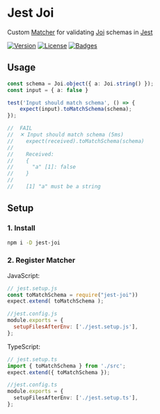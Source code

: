 # Jest Joi

Custom [Matcher](https://jestjs.io/docs/using-matchers) for validating [Joi](https://joi.dev) schemas in [Jest](https://jestjs.io)

[![Version](https://img.shields.io/npm/v/jest-joi)](https://www.npmjs.com/package/jest-joi "Version") [![License](https://img.shields.io/github/license/agorischek/jest-joi)](https://github.com/agorischek/jest-joi/blob/main/LICENSE "License") [![Badges](https://img.shields.io/badge/badges-rolled-white)](https://github.com/agorischek/badge-roll "Badges")

## Usage

```ts
const schema = Joi.object({ a: Joi.string() });
const input = { a: false }

test('Input should match schema', () => {
    expect(input).toMatchSchema(schema);
});

//  FAIL
//  ✕ Input should match schema (5ms)
//    expect(received).toMatchSchema(schema)
//
//    Received:
//    {
//      "a" [1]: false
//    }
//   
//    [1] "a" must be a string
```

## Setup

### 1. Install
```sh
npm i -D jest-joi
```

### 2. Register Matcher
JavaScript:

```js
// jest.setup.js
const toMatchSchema = require("jest-joi"))
expect.extend( toMatchSchema );
```
```js
//jest.config.js
module.exports = {
  setupFilesAfterEnv: ['./jest.setup.js'],
};
```

TypeScript:
```ts
// jest.setup.ts
import { toMatchSchema } from './src';
expect.extend({ toMatchSchema });
```
```ts
//jest.config.ts
module.exports = {
  setupFilesAfterEnv: ['./jest.setup.ts'],
};
```


